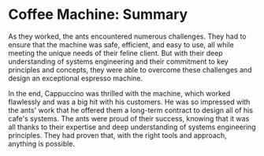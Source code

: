 # Coffee Machine: Summary

As they worked, the ants encountered numerous challenges. They had to ensure
that the machine was safe, efficient, and easy to use, all while meeting the
unique needs of their feline client. But with their deep understanding of
systems engineering and their commitment to key principles and concepts, they
were able to overcome these challenges and design an exceptional espresso
machine.

In the end, Cappuccino was thrilled with the machine, which worked flawlessly
and was a big hit with his customers. He was so impressed with the ants' work
that he offered them a long-term contract to design all of his cafe's systems.
The ants were proud of their success, knowing that it was all thanks to their
expertise and deep understanding of systems engineering principles. They had
proven that, with the right tools and approach, anything is possible.
